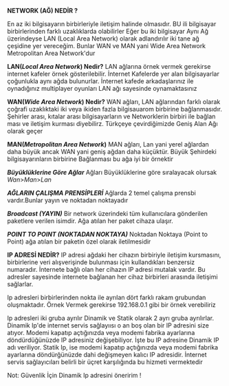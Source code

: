 **NETWORK (AĞ) NEDİR ?**

En az iki bilgisayarın birbirleriyle iletişim halinde olmasıdır. BU ili bilgisayar birbirlerinden farklı uzaklıklarda olabilirler
Eğer bu iki bilgisayar Aynı Ağ üzerindeyse LAN (Local Area Network) olarak adlandırılır
iki tane ağ çeşidine yer vereceğim. Bunlar WAN ve MAN yani Wide Area Network Metropolitan Area Network'dur

**LAN(_Local Area Network_) Nedir?**
LAN ağlarına örnek vermek gerekirse internet kafeler örnek gösterilebilir.
İnternet Kafelerde yer alan bilgisayarlar çoğunlukla aynı ağda bulunurlar. İnternet kafede arkadaşlarınız ile oynadığınız multiplayer oyunları LAN ağı sayesinde oynamaktasınız

**WAN(_Wide Area Network_) Nedir?**
WAN ağları, LAN ağlarından farklı olarak çoğrafi uzaklıktaki iki veya ikiden fazla bilgisauarom birbirine bağlanmasıdır.
Şehirler arası, kıtalar arası bilgisayarların ve Networklerin birbiri ile bağlan ması ve iletişim kurması diyebilirz.
Türkçeye çevirdiğimizde Geniş Alan Ağı olarak geçer

**MAN(_Metropolitan Area Network_)**
MAN ağları, Lan yani yerel ağlardan daha büyük ancak WAN yani geniş ağdan daha küçüktür. Büyük Şehirdeki bilgisayarınların birbirine Bağlanması bu ağa iyi bir örnektir

**_Büyüklüklerine Göre Ağlar_**
Ağları Büyüklüklerine göre sıralayacak olursak _Wan_>_Man_>_Lan_

**_AĞLARIN ÇALIŞMA PRENSİPLERİ_**
Ağlarda 2 temel çalışma prensbi vardır.Bunlar yayın ve noktadan noktayadır

**_Broadcast (YAYIN)_**
Bir network üzerindeki tüm kullanıcılara gönderilen paketlere verilen isimdir.
Ağa atılan her paket cihaza ulaşır.

**_POINT TO POINT (NOKTADAN NOKTAYA)_**
Noktadan Noktaya (Point to Point) ağa atılan bir paketin özel olarak iletilmesidir

**IP ADRESİ NEDİR?**
IP adresi ağdaki her cihazın birbiriyle iletişim kursmasını,
birbirlerine veri alışverişinde bulunması için kullandıkları benzersiz numaradır.
İnternete bağlı olan her cihazın IP adresi mutalak vardır.
Bu adresler sayesinde internete bağlanan her cihaz birbirleri arasında iletişimi sağlarlar.

Ip adresleri birbirlerinden nokta ile ayrılan dört farklı rakam grubundan oluşmaktadır.
Örnek Vermek gerekirse 192.168.0.1 gibi bir örnek verebiliriz

Ip adresleri iki gruba ayrılır Dinamik ve Statik olarak 2 ayrı gruba ayrılırlar. Dinamik Ip'de internet servis sağlayıısı o an boş olan bir IP adresini size atıyor.
Modemi kapatıp açtığınızda veya modemi fabrika ayarlarına döndürdüğünüzde IP adresiniz değişebiliyor.
İşte bu IP adresine Dinamik IP adı veriliyor.
Statik Ip, ise modemi kapatıp açtığınızda veya modemi fabrika ayarlarına döndürğünüzde dahi değişmeyen kalıcı IP adresidir.
İnternet servis sağlayıcıları belirli bir üçret karşılığında bu hizmeti vermektedir

Not: Güvenlik İçin Dinamik Ip adresini öneririm !
